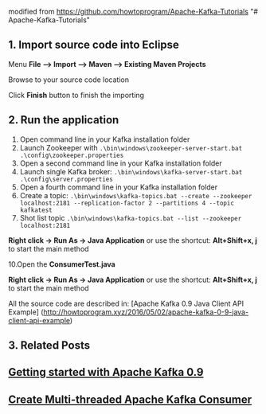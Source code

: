 modified from https://github.com/howtoprogram/Apache-Kafka-Tutorials
"# Apache-Kafka-Tutorials"

## 1. Import source code into Eclipse

Menu **File –> Import –> Maven –> Existing Maven Projects**

Browse to your source code location

Click **Finish** button to finish the importing

## 2. Run the application
1. Open command line in your Kafka installation folder
2. Launch Zookeeper with `.\bin\windows\zookeeper-server-start.bat .\config\zookeeper.properties`
3. Open a second command line in your Kafka installation folder
4. Launch single Kafka broker: `.\bin\windows\kafka-server-start.bat .\config\server.properties`
5. Open a fourth command line in your Kafka installation folder
6. Create a topic: `.\bin\windows\kafka-topics.bat --create --zookeeper localhost:2181 --replication-factor 2 --partitions 4 --topic kafkatest` 
7. Shot list topic `.\bin\windows\kafka-topics.bat --list --zookeeper localhost:2181` 

**Right click -> Run As -> Java Application** or use the shortcut: **Alt+Shift+x, j** to start the main method


10.Open the **ConsumerTest.java** 

**Right click -> Run As -> Java Application** or use the shortcut: **Alt+Shift+x, j** to start the main method

All the source code are described in: [Apache Kafka 0.9 Java Client API Example] (http://howtoprogram.xyz/2016/05/02/apache-kafka-0-9-java-client-api-example)

## 3. Related Posts

## [Getting started with Apache Kafka 0.9](http://howtoprogram.xyz/2016/04/30/getting-started-apache-kafka-0-9)
## [Create Multi-threaded Apache Kafka Consumer](http://howtoprogram.xyz/2016/05/29/create-multi-threaded-apache-kafka-consumer/) 

